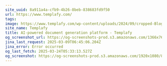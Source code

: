 ```yaml
---
site_uuid: 8a911a4a-cfb9-4b26-8beb-838683fd9f50
url: https://www.templafy.com/
tags: 
image: https://www.templafy.com/wp-content/uploads/2024/09/cropped-Blog_Header_New-brand.png
site_name: Templafy
title: AI-powered document generation platform - Templafy
og_screenshot_url: https://og-screenshots-prod.s3.amazonaws.com/1366x768/80/false/0bb4490ec54c70e394aa9bbbda94a77280eccfd8cc2fee8a1d458137801b867e.jpeg
jina_last_request: 2025-03-09T06:45:06.204Z
jina_error: Error occurred
og_last_fetch: 2025-03-24T05:33:13.527Z
og_screenshot: https://og-screenshots-prod.s3.amazonaws.com/1920x1080/80/false/0bb4490ec54c70e394aa9bbbda94a77280eccfd8cc2fee8a1d458137801b867e.jpeg
---
```


